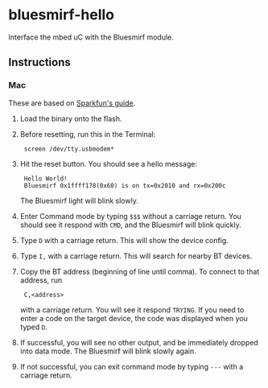 bluesmirf-hello
===============

Interface the mbed uC with the Bluesmirf module.

Instructions
------------
### Mac
These are based on [Sparkfun's guide](https://learn.sparkfun.com/tutorials/using-the-bluesmirf/example-code-using-command-mode).

1. Load the binary onto the flash.

2. Before resetting, run this in the Terminal:
    
        screen /dev/tty.usbmodem*

3. Hit the reset button. You should see a hello message:
    
        Hello World!
        Bluesmirf 0x1ffff178(0x60) is on tx=0x2010 and rx=0x200c
    
    The Bluesmirf light will blink slowly.

4. Enter Command mode by typing `$$$` without a carriage return. You should see it respond with `CMD`, and the Bluesmirf will blink quickly.

5. Type `D` with a carriage return. This will show the device config.

6. Type `I,` with a carriage return. This will search for nearby BT devices.

7. Copy the BT address (beginning of line until comma). To connect to that address, run
    
        C,<address>
    
    with a carriage return. You will see it respond `TRYING`. If you need to enter a code on the target device, the code was displayed when you typed `D`.

8. If successful, you will see no other output, and be immediately dropped into data mode. The Bluesmirf will blink slowly again.

9. If not successful, you can exit command mode by typing `---` with a carriage return.

